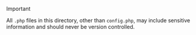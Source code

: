 > [!IMPORTANT]
> All `.php` files in this directory, other than `config.php`, may include sensitive information and should never be version controlled.
